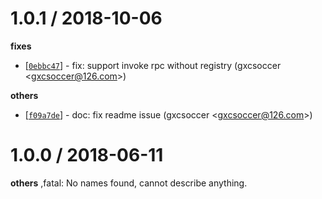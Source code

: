 
1.0.1 / 2018-10-06
==================

**fixes**
  * [[`0ebbc47`](http://github.com/eggjs/egg-sofa-rpc/commit/0ebbc476019bf72671444664bc08b8f47ed122cf)] - fix: support invoke rpc without registry (gxcsoccer <<gxcsoccer@126.com>>)

**others**
  * [[`f09a7de`](http://github.com/eggjs/egg-sofa-rpc/commit/f09a7de686a4afc02b1789624d0788898bb642a8)] - doc: fix readme issue (gxcsoccer <<gxcsoccer@126.com>>)

1.0.0 / 2018-06-11
==================

**others**
,fatal: No names found, cannot describe anything.

